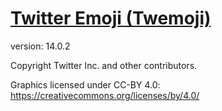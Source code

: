 # [Twitter Emoji (Twemoji)](https://twemoji.twitter.com/)

version: 14.0.2

Copyright Twitter Inc. and other contributors.

Graphics licensed under CC-BY 4.0: https://creativecommons.org/licenses/by/4.0/

